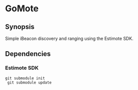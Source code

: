 # GoMote

## Synopsis

Simple iBeacon discovery and ranging using the Estimote SDK.

## Dependencies

### Estimote SDK

```git submodule init```  
``` git submodule update```